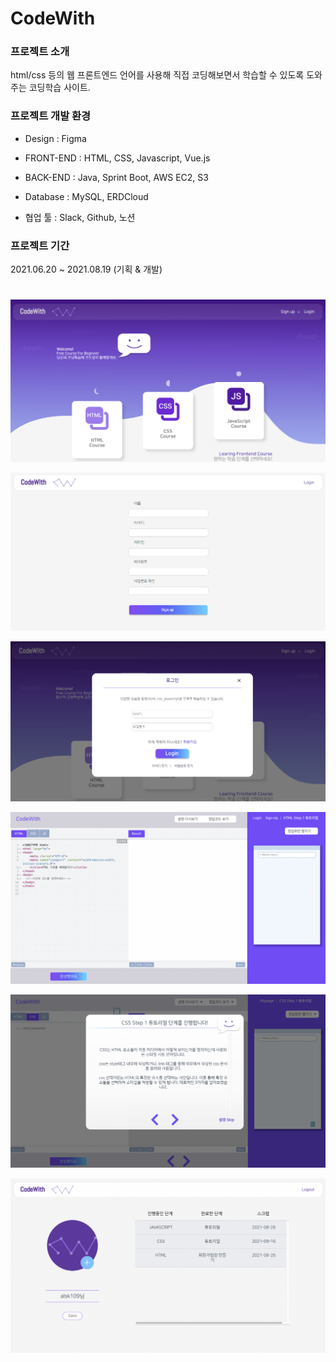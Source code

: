 # CodeWith

### 프로젝트 소개

html/css 등의 웹 프론트엔드 언어를 사용해 직접 코딩해보면서 학습할 수 있도록 도와주는 코딩학습 사이트. 

### 프로젝트 개발 환경

- Design : Figma

- FRONT-END : HTML, CSS, Javascript, Vue.js

- BACK-END : Java, Sprint Boot, AWS EC2, S3

- Database : MySQL, ERDCloud

- 협업 툴 : Slack, Github, 노션

  

### 프로젝트 기간

2021.06.20 ~ 2021.08.19 (기획 & 개발)

# 

<img src="images/image-20210926143251152.png" alt="image-20210926143251152" style="zoom:50%;" />

![image-20210926143305244](images/image-20210926143305244.png)

![image-20210926143327589](images/image-20210926143327589.png)

![image-20210926143408595](images/image-20210926143408595.png)

![image-20210926143430258](images/image-20210926143430258.png)

![image-20210926143442176](images/image-20210926143442176.png)
